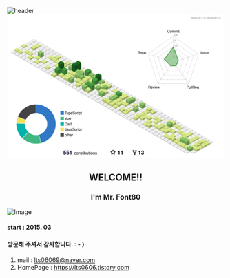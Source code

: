 ![header](https://capsule-render.vercel.app/api?type=waving&color=gradient&height=300&section=header&text=Mr.%20Front80&fontSize=50&animation=fadeIn&fontAlignY=38&desc=Front80%20Backend20&descAlignY=51&descAlign=62)
![](./profile-3d-contrib/profile-green-animate.svg)
<h2 align="center">WELCOME!!</h2>
<h3 align="center">I'm Mr. Font80</h3>

![Image](https://github.com/user-attachments/assets/d88059c9-753e-474b-95eb-24f8425ee457)

#### start : 2015. 03
#### 방문해 주셔서 감사합니다. : - )
1) mail : lts06069@naver.com
1) HomePage : https://lts0606.tistory.com
